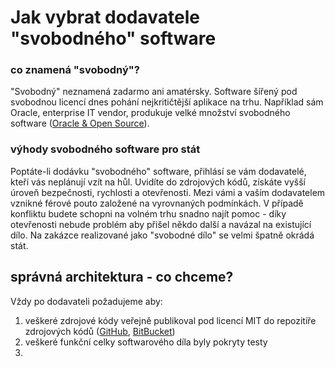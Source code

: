 # Jak vybrat dodavatele "svobodného" software

### co znamená "svobodný"?

"Svobodný" neznamená zadarmo ani amatérsky. Software šířený pod svobodnou licencí dnes pohání nejkritičtější aplikace na trhu. Například sám Oracle, enterprise IT vendor, produkuje velké množství svobodného software ([Oracle & Open Source](http://www.oracle.com/us/technologies/open-source/overview/index.html)). 

### výhody svobodného software pro stát

Poptáte-li dodávku "svobodného" software, přihlásí se vám dodavatelé, kteří vás neplánují vzít na hůl. Uvidíte do zdrojových kódů, získáte vyšší úroveň bezpečnosti, rychlosti a otevřenosti. Mezi vámi a vaším dodavatelem vznikné férové pouto založené na vyrovnaných podmínkách. V případě konfliktu budete schopni na volném trhu snadno najít pomoc - díky otevřenosti nebude problém aby přišel někdo další a navázal na existující dílo. Na zakázce realizované jako "svobodné dílo" se velmi špatně okrádá stát.

## správná architektura - co chceme?

Vždy po dodavateli požadujeme aby:

1. veškeré zdrojové kódy veřejně publikoval pod licencí MIT do repozitíře zdrojových kódů ([GitHub](https://github.com/), [BitBucket](https://bitbucket.org/)) 
2. veškeré funkční celky softwarového díla byly pokryty testy
3. 


